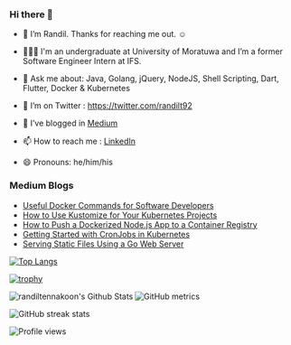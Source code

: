 ### Hi there 👋

- 🔭 I’m Randil. Thanks for reaching me out. ☺️

- 👨🏻‍💻 I'm an undergraduate at University of Moratuwa and I’m a former Software Engineer Intern at IFS.

- 💬 Ask me about: Java, Golang, jQuery, NodeJS, Shell Scripting, Dart, Flutter, Docker & Kubernetes

- 🤔 I’m on Twitter : https://twitter.com/randilt92

- 🌱 I’ve blogged in [Medium](https://medium.com/@randilt) 

- 📫 How to reach me : [LinkedIn](https://lk.linkedin.com/in/randiltennakoon)

- 😄 Pronouns: he/him/his



### Medium Blogs
<!-- BLOG-POST-LIST:START -->
- [Useful Docker Commands for Software Developers](https://levelup.gitconnected.com/useful-docker-commands-for-software-developers-f1f73911defc?source=rss-b2aa6ee0b2d5------2)
- [How to Use Kustomize for Your Kubernetes Projects](https://medium.com/better-programming/how-to-use-kustomize-for-your-kubernetes-projects-42a90c00bd56?source=rss-b2aa6ee0b2d5------2)
- [How to Push a Dockerized Node.js App to a Container Registry](https://medium.com/javascript-in-plain-english/how-to-push-a-dockerized-node-js-app-to-a-container-registry-5a3f6599894c?source=rss-b2aa6ee0b2d5------2)
- [Getting Started with CronJobs in Kubernetes](https://levelup.gitconnected.com/getting-started-with-cronjobs-in-kubernetes-da94263d4887?source=rss-b2aa6ee0b2d5------2)
- [Serving Static Files Using a Go Web Server](https://codeburst.io/serving-static-files-using-a-go-web-server-d5025157a84e?source=rss-b2aa6ee0b2d5------2)
<!-- BLOG-POST-LIST:END -->

<!-- --- -->

[![Top Langs](https://github-readme-stats.vercel.app/api/top-langs/?username=randiltennakoon)](https://github.com/anuraghazra/github-readme-stats)

<!-- --- -->

[![trophy](https://github-profile-trophy.vercel.app/?username=randiltennakoon)](https://github.com/ryo-ma/github-profile-trophy)

<!-- --- -->
<img align="left" alt="randiltennakoon's Github Stats" src="https://github-readme-stats.codestackr.vercel.app/api?username=randiltennakoon&show_icons=true&hide_border=true" />


![GitHub metrics](https://metrics.lecoq.io/randiltennakoon)  

![GitHub streak stats](https://github-readme-streak-stats.herokuapp.com/?user=randiltennakoon)  

![Profile views](https://gpvc.arturio.dev/randiltennakoon)




<!--
**randiltennakoon/randiltennakoon** is a ✨ _special_ ✨ repository because its `README.md` (this file) appears on your GitHub profile.

Here are some ideas to get you started:

- 🔭 I’m currently working on ...
- 🌱 I’m currently learning ...
- 👯 I’m looking to collaborate on ...
- 🤔 I’m looking for help with ...
- 💬 Ask me about ...
- 📫 How to reach me: ...
- 😄 Pronouns: ...
- ⚡ Fun fact: ...
-->
